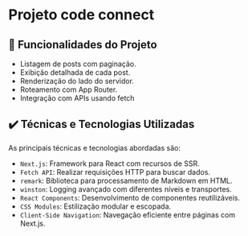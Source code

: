 # Projeto code connect

## 🔨 Funcionalidades do Projeto

- Listagem de posts com paginação.
- Exibição detalhada de cada post.
- Renderização do lado do servidor.
- Roteamento com App Router.
- Integração com APIs usando fetch

## ✔️ Técnicas e Tecnologias Utilizadas

As principais técnicas e tecnologias abordadas são:

- `Next.js`: Framework para React com recursos de SSR.
- `Fetch API`: Realizar requisições HTTP para buscar dados.
- `remark`: Biblioteca para processamento de Markdown em HTML.
- `winston`: Logging avançado com diferentes níveis e transportes.
- `React Components`: Desenvolvimento de componentes reutilizáveis.
- `CSS Modules`: Estilização modular e escopada.
- `Client-Side Navigation`: Navegação eficiente entre páginas com Next.js.